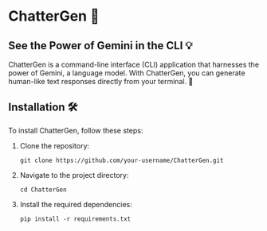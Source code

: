 # ChatterGen 🚀

## See the Power of Gemini in the CLI 💡

ChatterGen is a command-line interface (CLI) application that harnesses the power of Gemini, a language model. With ChatterGen, you can generate human-like text responses directly from your terminal. 💬

## Installation 🛠️

To install ChatterGen, follow these steps:

1. Clone the repository:
    ```shell
    git clone https://github.com/your-username/ChatterGen.git
    ```

2. Navigate to the project directory:
    ```shell
    cd ChatterGen
    ```

3. Install the required dependencies:
    ```shell
    pip install -r requirements.txt
    ```

<!-- ## Usage 🚀 -->

<!-- To use ChatterGen, run the following command in your terminal: -->




